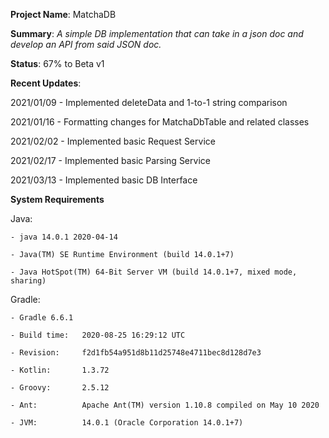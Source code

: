 **Project Name**: MatchaDB

**Summary**: _A simple DB implementation that can take in a json doc and develop an API from said JSON doc._

**Status**: 67% to Beta v1

**Recent Updates**:

2021/01/09 - Implemented deleteData and 1-to-1 string comparison

2021/01/16 - Formatting changes for MatchaDbTable and related classes

2021/02/02 - Implemented basic Request Service

2021/02/17 - Implemented basic Parsing Service

2021/03/13 - Implemented basic DB Interface

**System Requirements**

Java: 

    - java 14.0.1 2020-04-14

    - Java(TM) SE Runtime Environment (build 14.0.1+7)

    - Java HotSpot(TM) 64-Bit Server VM (build 14.0.1+7, mixed mode, sharing)

Gradle:

    - Gradle 6.6.1

    - Build time:   2020-08-25 16:29:12 UTC

    - Revision:     f2d1fb54a951d8b11d25748e4711bec8d128d7e3

    - Kotlin:       1.3.72

    - Groovy:       2.5.12

    - Ant:          Apache Ant(TM) version 1.10.8 compiled on May 10 2020

    - JVM:          14.0.1 (Oracle Corporation 14.0.1+7)